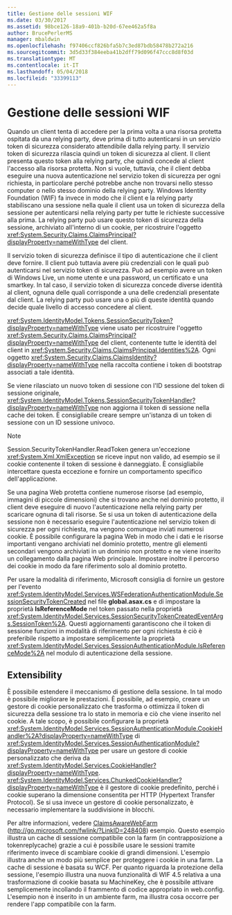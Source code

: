```yaml
---
title: Gestione delle sessioni WIF
ms.date: 03/30/2017
ms.assetid: 98bce126-18a9-401b-b20d-67ee462a5f8a
author: BrucePerlerMS
manager: mbaldwin
ms.openlocfilehash: f97406ccf826bfa5b7c3ed87bdb58478b272a216
ms.sourcegitcommit: 3d5d33f384eeba41b2dff79d096f47ccc8d8f03d
ms.translationtype: MT
ms.contentlocale: it-IT
ms.lasthandoff: 05/04/2018
ms.locfileid: "33399113"
---
```

# <a name="wif-session-management"></a>Gestione delle sessioni WIF
Quando un client tenta di accedere per la prima volta a una risorsa protetta ospitata da una relying party, deve prima di tutto autenticarsi in un servizio token di sicurezza considerato attendibile dalla relying party. Il servizio token di sicurezza rilascia quindi un token di sicurezza al client. Il client presenta questo token alla relying party, che quindi concede al client l'accesso alla risorsa protetta. Non si vuole, tuttavia, che il client debba eseguire una nuova autenticazione nel servizio token di sicurezza per ogni richiesta, in particolare perché potrebbe anche non trovarsi nello stesso computer o nello stesso dominio della relying party. Windows Identity Foundation (WIF) fa invece in modo che il client e la relying party stabiliscano una sessione nella quale il client usa un token di sicurezza della sessione per autenticarsi nella relying party per tutte le richieste successive alla prima. La relying party può usare questo token di sicurezza della sessione, archiviato all'interno di un cookie, per ricostruire l'oggetto <xref:System.Security.Claims.ClaimsPrincipal?displayProperty=nameWithType> del client.  
  
 Il servizio token di sicurezza definisce il tipo di autenticazione che il client deve fornire. Il client può tuttavia avere più credenziali con le quali può autenticarsi nel servizio token di sicurezza. Può ad esempio avere un token di Windows Live, un nome utente e una password, un certificato e una smartkey. In tal caso, il servizio token di sicurezza concede diverse identità al client, ognuna delle quali corrisponde a una delle credenziali presentate dal client. La relying party può usare una o più di queste identità quando decide quale livello di accesso concedere al client.  
  
 <xref:System.IdentityModel.Tokens.SessionSecurityToken?displayProperty=nameWithType> viene usato per ricostruire l'oggetto <xref:System.Security.Claims.ClaimsPrincipal?displayProperty=nameWithType> del client, contenente tutte le identità del client in <xref:System.Security.Claims.ClaimsPrincipal.Identities%2A>. Ogni oggetto <xref:System.Security.Claims.ClaimsIdentity?displayProperty=nameWithType> nella raccolta contiene i token di bootstrap associati a tale identità.  
  
 Se viene rilasciato un nuovo token di sessione con l'ID sessione del token di sessione originale, <xref:System.IdentityModel.Tokens.SessionSecurityTokenHandler?displayProperty=nameWithType> non aggiorna il token di sessione nella cache dei token. È consigliabile creare sempre un'istanza di un token di sessione con un ID sessione univoco.  
  
> [!NOTE]
>  Session.SecurityTokenHandler.ReadToken genera un'eccezione <xref:System.Xml.XmlException> se riceve input non valido, ad esempio se il cookie contenente il token di sessione è danneggiato. È consigliabile intercettare questa eccezione e fornire un comportamento specifico dell'applicazione.  
  
 Se una pagina Web protetta contiene numerose risorse (ad esempio, immagini di piccole dimensioni) che si trovano anche nel dominio protetto, il client deve eseguire di nuovo l'autenticazione nella relying party per scaricare ognuna di tali risorse. Se si usa un token di autenticazione della sessione non è necessario eseguire l'autenticazione nel servizio token di sicurezza per ogni richiesta, ma vengono comunque inviati numerosi cookie. È possibile configurare la pagina Web in modo che i dati e le risorse importanti vengano archiviati nel dominio protetto, mentre gli elementi secondari vengono archiviati in un dominio non protetto e ne viene inserito un collegamento dalla pagina Web principale. Impostare inoltre il percorso dei cookie in modo da fare riferimento solo al dominio protetto.  
  
 Per usare la modalità di riferimento, Microsoft consiglia di fornire un gestore per l'evento <xref:System.IdentityModel.Services.WSFederationAuthenticationModule.SessionSecurityTokenCreated> nel file **global.asax.cs** e di impostare la proprietà **IsReferenceMode** nel token passato nella proprietà <xref:System.IdentityModel.Services.SessionSecurityTokenCreatedEventArgs.SessionToken%2A>. Questi aggiornamenti garantiscono che il token di sessione funzioni in modalità di riferimento per ogni richiesta è ciò è preferibile rispetto a impostare semplicemente la proprietà <xref:System.IdentityModel.Services.SessionAuthenticationModule.IsReferenceMode%2A> nel modulo di autenticazione della sessione.  
  
## <a name="extensibility"></a>Extensibility  
 È possibile estendere il meccanismo di gestione della sessione. In tal modo è possibile migliorare le prestazioni. È possibile, ad esempio, creare un gestore di cookie personalizzato che trasforma o ottimizza il token di sicurezza della sessione tra lo stato in memoria e ciò che viene inserito nel cookie. A tale scopo, è possibile configurare la proprietà <xref:System.IdentityModel.Services.SessionAuthenticationModule.CookieHandler%2A?displayProperty=nameWithType> di <xref:System.IdentityModel.Services.SessionAuthenticationModule?displayProperty=nameWithType> per usare un gestore di cookie personalizzato che deriva da <xref:System.IdentityModel.Services.CookieHandler?displayProperty=nameWithType>. <xref:System.IdentityModel.Services.ChunkedCookieHandler?displayProperty=nameWithType> è il gestore di cookie predefinito, perché i cookie superano la dimensione consentita per HTTP (Hypertext Transfer Protocol). Se si usa invece un gestore di cookie personalizzato, è necessario implementare la suddivisione in blocchi.  
  
 Per altre informazioni, vedere [ClaimsAwareWebFarm](http://go.microsoft.com/fwlink/?LinkID=248408) (http://go.microsoft.com/fwlink/?LinkID=248408) esempio. Questo esempio illustra un cache di sessione compatibile con la farm (in contrapposizione a tokenreplycache) grazie a cui è possibile usare le sessioni tramite riferimento invece di scambiare cookie di grandi dimensioni. L'esempio illustra anche un modo più semplice per proteggere i cookie in una farm. La cache di sessione è basata su WCF. Per quanto riguarda la protezione della sessione, l'esempio illustra una nuova funzionalità di WIF 4.5 relativa a una trasformazione di cookie basata su MachineKey, che è possibile attivare semplicemente incollando il frammento di codice appropriato in web.config. L'esempio non è inserito in un ambiente farm, ma illustra cosa occorre per rendere l'app compatibile con la farm.
